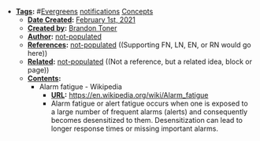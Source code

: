 - **[Tags](<Tags.md>):** #[Evergreens](<Evergreens.md>) [notifications](<notifications.md>) [Concepts](<Concepts.md>)
    - **[Date Created](<Date Created.md>):** [February 1st, 2021](<February 1st, 2021.md>)
    - **[Created by](<Created by.md>):** [Brandon Toner](<Brandon Toner.md>)
    - **[Author](<Author.md>):** [not-populated](<not-populated.md>)
    - **[References](<References.md>):** [not-populated](<not-populated.md>) ((Supporting FN, LN, EN, or RN would go here))
    - **[Related](<Related.md>):** [not-populated](<not-populated.md>) ((Not a reference, but a related idea, block or page))
    - **[Contents](<Contents.md>):** 
        - Alarm fatigue - Wikipedia
            - **[URL](<URL.md>):** https://en.wikipedia.org/wiki/Alarm_fatigue
            - Alarm fatigue or alert fatigue occurs when one is exposed to a large number of frequent alarms (alerts) and consequently becomes desensitized to them. Desensitization can lead to longer response times or missing important alarms. 
